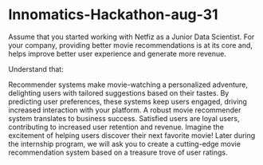 # Innomatics-Hackathon-aug-31

Assume that you started working with Netfiz as a Junior Data Scientist. For your company, providing better movie recommendations is at its core and, helps improve better user experience and generate more revenue. 

Understand that:

Recommender systems make movie-watching a personalized adventure, delighting users with tailored suggestions based on their tastes.
By predicting user preferences, these systems keep users engaged, driving increased interaction with your platform.
A robust movie recommender system translates to business success. Satisfied users are loyal users, contributing to increased user retention and revenue.
Imagine the excitement of helping users discover their next favorite movie! Later during the internship program, we will ask you to create a cutting-edge movie recommendation system based on a treasure trove of user ratings. 
